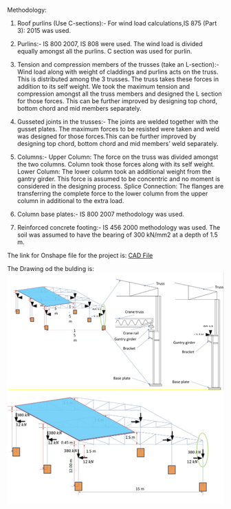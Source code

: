 Methodology: 

1. Roof purlins (Use C-sections):-
For wind load calculations,IS 875 (Part 3): 2015 was used.

2. Purlins:-
IS 800 2007, IS 808 were used. The wind load is divided equally amongst all the purlins. C section was used for purlin.
	
3. Tension and compression members of the trusses (take an L-section):-
Wind load along with weight of claddings and purlins acts on the truss. This is distributed among the 3 trusses. The truss takes these forces in addition to its self weight. We took the maximum tension and compression amongst all the truss members and designed the L section for those forces. This can be further improved by designing top chord, bottom chord and mid members separately.

4. Gusseted joints in the trusses:-
The joints are welded together with the gusset plates. The maximum forces to be resisted were taken and weld was designed for those forces.This can be further improved by designing top chord, bottom chord and mid members’ weld separately.

5. Columns:-
Upper Column: The force on the truss was divided amongst the two columns. Column took those forces along with its self weight.
Lower Column: The lower column took an additional weight from the gantry girder. This force is assumed to be concentric and no moment is considered in the designing process.
Splice Connection: The flanges are transferring the complete force to the lower column from the upper column in additional to the extra load.

6. Column base plates:-
IS 800 2007 methodology was used. 

7. Reinforced concrete footing:-
IS 456 2000 methodology was used. The soil was assumed to have the bearing of 300 kN/mm2 at a depth of 1.5 m.

The link for Onshape file for the project is: 
[CAD File](https://cad.onshape.com/documents/089190b78e7418bf8d3659e1/w/3c35eebfe22cfa329f4c0ae9/e/51e61a87b672adeaec0c15ca?renderMode=0&uiState=68028e55d7bede229ca4160e)



The Drawing od the bulding is:
![DSS1](DSS1.jpeg)
![DSS2](DSS2.jpeg) 
